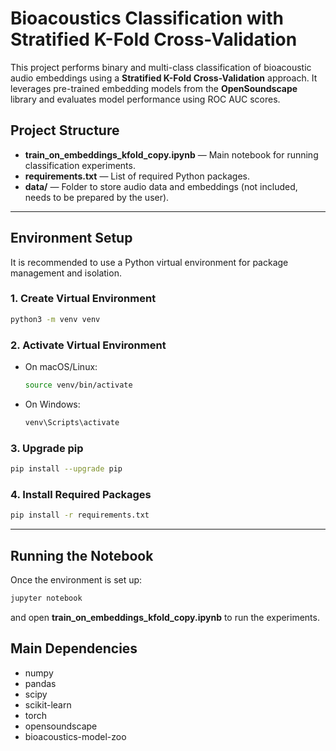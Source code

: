 # Bioacoustics Classification with Stratified K-Fold Cross-Validation

This project performs binary and multi-class classification of bioacoustic audio embeddings using a **Stratified K-Fold Cross-Validation** approach. It leverages pre-trained embedding models from the **OpenSoundscape** library and evaluates model performance using ROC AUC scores.

## Project Structure

- **train_on_embeddings_kfold_copy.ipynb** — Main notebook for running classification experiments.
- **requirements.txt** — List of required Python packages.
- **data/** — Folder to store audio data and embeddings (not included, needs to be prepared by the user).

---

## Environment Setup

It is recommended to use a Python virtual environment for package management and isolation.

### 1. Create Virtual Environment

```bash
python3 -m venv venv
```

### 2. Activate Virtual Environment

- On macOS/Linux:
  ```bash
  source venv/bin/activate
  ```

- On Windows:
  ```bash
  venv\Scripts\activate
  ```

### 3. Upgrade pip

```bash
pip install --upgrade pip
```

### 4. Install Required Packages

```bash
pip install -r requirements.txt
```

---

## Running the Notebook

Once the environment is set up:

```bash
jupyter notebook
```

and open **train_on_embeddings_kfold_copy.ipynb** to run the experiments.



## Main Dependencies

- numpy
- pandas
- scipy
- scikit-learn
- torch
- opensoundscape
- bioacoustics-model-zoo

